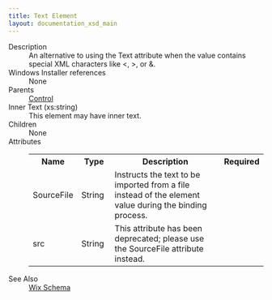 ```yaml
---
title: Text Element
layout: documentation_xsd_main
---
```

<dl>
  <dt>Description</dt>
  <dd>                 An alternative to using the Text attribute when the value contains special XML characters like &lt;, &gt;, or &amp;.             </dd>
  <dt>Windows Installer references</dt>
  <dd>None</dd>
  <dt>Parents</dt>
  <dd>
    <a href="../wix/control">Control</a>
  </dd>
  <dt>Inner Text (xs:string)</dt>
  <dd>This element may have inner text.</dd>
  <dt>Children</dt>
  <dd>None</dd>
  <dt>Attributes</dt>
  <dd>
    <table cellspacing="0" cellpadding="0" class="schema">
      <tr>
        <th width="15%">Name</th>
        <th width="15%">Type</th>
        <th width="65%">Description</th>
        <th width="15%">Required</th>
      </tr>
      <tr>
        <td>SourceFile</td>
        <td>String</td>
        <td>Instructs the text to be imported from a file instead of the element value during the binding process.</td>
        <td>&nbsp;</td>
      </tr>
      <tr>
        <td>src</td>
        <td>String</td>
        <td>This attribute has been deprecated; please use the SourceFile attribute instead.</td>
        <td>&nbsp;</td>
      </tr>
    </table>
  </dd>
  <dt>See Also</dt>
  <dd>
    <a href="../wix">Wix Schema</a>
  </dd>
</dl>
